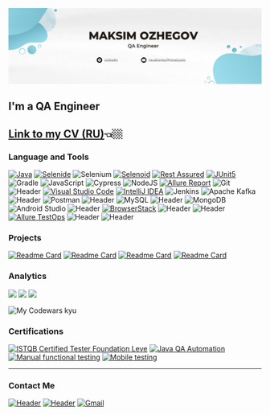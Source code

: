 [![Header](https://github.com/ozhegov/ozhegov/blob/main/assets/banner.png)](http://www.linkedin.com/in/maksim-ozhegov)
## I'm a QA Engineer

[Link to my CV (RU)]()👈🏼
--

### Language and Tools

[![Java](https://custom-icon-badges.demolab.com/badge/-Java-%23ED8B00?style=for-the-badge&logo=java-icon_123&logoColor=white)](#)
[![Selenide](https://custom-icon-badges.demolab.com/badge/-Selenide-%23e4e4e4?style=for-the-badge&logo=selenide)](#)
![Selenium](https://img.shields.io/badge/selenium-%2343B02A?style=for-the-badge&logo=selenium&logoColor=white&color=%2343B02A)
[![Selenoid](https://custom-icon-badges.demolab.com/badge/-Selenoid-%23e4e4e4?style=for-the-badge&logo=selenoid&color=%230084c8&logoColor=white)](#)
[![Rest Assured](https://custom-icon-badges.demolab.com/badge/-REST%20Assured-%23e4e4e4?style=for-the-badge&logo=rest_assured)](#)
[![JUnit5](https://custom-icon-badges.demolab.com/badge/-JUnit5-%23dc524a?style=for-the-badge&logo=junit5)](#)
![Gradle](https://img.shields.io/badge/Gradle-02303A.svg?style=for-the-badge&logo=Gradle&logoColor=white)
![JavaScript](https://img.shields.io/badge/javascript-%23F7DF1E?style=for-the-badge&logo=javascript&logoColor=white&color=%23F7DF1E)
![Cypress](https://img.shields.io/badge/-cypress-%23ffffff?style=for-the-badge&logo=cypress&logoColor=058a5e)
![NodeJS](https://img.shields.io/badge/node.js-6DA55F?style=for-the-badge&logo=nodedotjs&logoColor=white)
[![Allure Report](https://custom-icon-badges.demolab.com/badge/-Allure%20Report-000000?style=for-the-badge&logo=allure_report)](#)
![Git](https://img.shields.io/badge/GIT-E44C30?style=for-the-badge&logo=git&logoColor=white)
![Header](https://img.shields.io/badge/Github-090909?style=for-the-badge&logo=github&logoColor=ffffff)
[![Visual Studio Code](https://custom-icon-badges.demolab.com/badge/Visual%20Studio%20Code-0078d7.svg?style=for-the-badge&logo=vsc&logoColor=white)](#)
[![IntelliJ IDEA](https://img.shields.io/badge/IntelliJIDEA-%238756a9.svg?style=for-the-badge&logo=intellij-idea&logoColor=white)](#)
![Jenkins](https://img.shields.io/badge/jenkins-d33833?style=for-the-badge&logo=jenkins&logoColor=black)
![Apache Kafka](https://img.shields.io/badge/Apache%20Kafka-%23e4e4e4?style=for-the-badge&logo=apachekafka&logoColor=black)
![Header](https://img.shields.io/badge/Kibana-37a595?style=for-the-badge&logo=kibana&logoColor=black)
![Postman](https://img.shields.io/badge/Postman-%23FF6C37?style=for-the-badge&logo=postman&logoColor=white)
![Header](https://img.shields.io/badge/Swagger-57936e?style=for-the-badge&logo=swagger&logoColor=7ede2b)
![MySQL](https://img.shields.io/badge/mysql-%234479A1?style=for-the-badge&logo=mysql&logoColor=white&color=%234479A1)
![Header](https://img.shields.io/badge/Clickhouse-090909?style=for-the-badge&logo=clickhouse&logoColor=fcff74)
![MongoDB](https://img.shields.io/badge/MongoDB-%234ea94b.svg?style=for-the-badge&logo=mongodb&logoColor=white)
![Android Studio](https://img.shields.io/badge/android%20studio-346ac1?style=for-the-badge&logo=android%20studio&logoColor=white)
![Header](https://img.shields.io/badge/Appium-%23662d91?style=for-the-badge&logo=appium&logoColor=white)
[![BrowserStack](https://custom-icon-badges.demolab.com/badge/-BrowserStack-%23e4e4e4?style=for-the-badge&logo=browserstack)](#)
![Header](https://img.shields.io/badge/CharlesProxy-%23358c96?style=for-the-badge&logo=charles&logoColor=ffffff)
![Header](https://img.shields.io/badge/Jira-2674f2?style=for-the-badge&logo=Jira&logoColor=white)
[![Allure TestOps](https://custom-icon-badges.demolab.com/badge/-Allure%20TestOps-%23e4e4e4?style=for-the-badge&logo=allure)](#)
![Header](https://img.shields.io/badge/Confluence-%23227ffa?style=for-the-badge&logo=confluence&logoColor=white)
![Header](https://img.shields.io/badge/Redmine-%23e4e4e4?style=for-the-badge&logo=redmine&logoColor=c61e04)

### Projects

[![Readme Card](https://github-readme-stats.vercel.app/api/pin/?username=ozhegov&repo=vikunja_tests)](https://github.com/ozhegov/vikunja_tests)
[![Readme Card](https://github-readme-stats.vercel.app/api/pin/?username=ozhegov&repo=qa_guru_27_mobile_testing_HW)](https://github.com/ozhegov/qa_guru_27_mobile_testing_HW)
[![Readme Card](https://github-readme-stats.vercel.app/api/pin/?username=ozhegov&repo=vikunja_api_owner_HW)](https://github.com/ozhegov/vikunja_api_owner_HW)
[![Readme Card](https://github-readme-stats.vercel.app/api/pin/?username=ozhegov&repo=universe_data_ui_tests)](https://github.com/ozhegov/universe_data_ui_tests)

### Analytics
![](http://github-profile-summary-cards.vercel.app/api/cards/stats?username=ozhegov&theme=city_lights)
![](http://github-profile-summary-cards.vercel.app/api/cards/repos-per-language?username=ozhegov&theme=city_lights)
![](http://github-profile-summary-cards.vercel.app/api/cards/profile-details?username=ozhegov&theme=city_lights)

<picture>
 <img alt="My Codewars kyu" src="https://www.codewars.com/users/max.ozhegov/badges/large">
</picture>

### Certifications

[![ISTQB Certified Tester Foundation Leve](https://custom-icon-badges.demolab.com/badge/-ISTQB%20Certified%20Tester-%23e4e4e4?style=for-the-badge&logo=istqb)](https://drive.google.com/file/d/1VjgBD7u8wU9qgtkkL1flbF-oNzeg1hKs/view?usp=sharing)
[![Java QA Automation](https://custom-icon-badges.demolab.com/badge/-Java%20QA%20Automation-%23e4e4e4?style=for-the-badge&logo=java-icon_123)](https://drive.google.com/file/d/1CFOElH9aSRXzG5kwW9dje4y-vlEt1uM8/view?usp=sharing)
[![Manual functional testing](https://custom-icon-badges.demolab.com/badge/-Manual%20Functional%20Testing-%23e4e4e4?style=for-the-badge&logo=bug&logoColor=black)](https://drive.google.com/file/d/1VdWyfk5wJm07I09rRb8f0iy8hidc6OBl/view?usp=sharing)
[![Mobile testing](https://custom-icon-badges.demolab.com/badge/-Mobile%20Testing-%23e4e4e4?style=for-the-badge&logo=cell-phone-)](https://stepik.org/cert/2437577)

---

### Contact Me 

[![Header](https://img.shields.io/badge/Telegram-2CA5E0?style=for-the-badge&logo=telegram&logoColor=white)](https://t.me/ozhegov)
[![Header](https://img.shields.io/badge/LinkedIn-0077B5?style=for-the-badge&logo=linkedin&logoColor=white)](http://www.linkedin.com/in/maksim-ozhegov)
[![Gmail](https://img.shields.io/badge/Email-D14836?style=for-the-badge&logo=gmail&logoColor=white)](mailto:qa.ozhegov@gmail.com)
